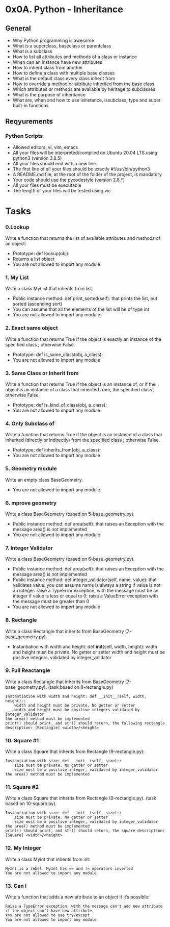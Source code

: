 # 0x0A. Python - Inheritance

## General


   * Why Python programming is awesome
   * What is a superclass, baseclass or parentclass
   * What is a subclass
   * How to list all attributes and methods of a class or instance
   * When can an instance have new attributes
   * How to inherit class from another
   * How to define a class with multiple base classes
   * What is the default class every class inherit from
   * How to override a method or attribute inherited from the base class
   * Which attributes or methods are available by heritage to subclasses
   * What is the purpose of inheritance
   * What are, when and how to use isinstance, issubclass, type and super built-in functions

## Reqyurements
### Python Scripts


  *  Allowed editors: vi, vim, emacs
  *  All your files will be interpreted/compiled on Ubuntu 20.04 LTS using python3 (version 3.8.5)
  *  All your files should end with a new line
  *  The first line of all your files should be exactly #!/usr/bin/python3
  *  A README.md file, at the root of the folder of the project, is mandatory
  *  Your code should use the pycodestyle (version 2.8.*)
  *  All your files must be executable
  *  The length of your files will be tested using wc

# Tasks

### 0.Lookup

Write a function that returns the list of available attributes and methods of an object:

  *  Prototype: def lookup(obj):
  *  Returns a list object
  *  You are not allowed to import any module

### 1. My List

Write a class MyList that inherits from list:

  *  Public instance method: def print_sorted(self): that prints the list, but sorted (ascending sort)
  *  You can assume that all the elements of the list will be of type int
  *  You are not allowed to import any module

### 2. Exact same object

Write a function that returns True if the object is exactly an instance of the specified class ; otherwise False.

  *  Prototype: def is_same_class(obj, a_class):
  *  You are not allowed to import any module

### 3. Same Class or Inherit from

Write a function that returns True if the object is an instance of, or if the object is an instance of a class that inherited from, the specified class ; otherwise False.

  *  Prototype: def is_kind_of_class(obj, a_class):
  *  You are not allowed to import any module

### 4. Only Subclass of

Write a function that returns True if the object is an instance of a class that inherited (directly or indirectly) from the specified class ; otherwise False.

  *  Prototype: def inherits_from(obj, a_class):
  *  You are not allowed to import any module

### 5. Geometry module

Write an empty class BaseGeometry.

   * You are not allowed to import any module

### 6. mprove geometry

Write a class BaseGeometry (based on 5-base_geometry.py).

   * Public instance method: def area(self): that raises an Exception with the message area() is not implemented
   * You are not allowed to import any module

### 7. Integer Validator

Write a class BaseGeometry (based on 6-base_geometry.py).

  *  Public instance method: def area(self): that raises an Exception with the message area() is not implemented
  *  Public instance method: def integer_validator(self, name, value): that validates value:
        you can assume name is always a string
        if value is not an integer: raise a TypeError exception, with the message <name> must be an integer
        if value is less or equal to 0: raise a ValueError exception with the message <name> must be greater than 0
 *   You are not allowed to import any module

### 8. Rectangle

Write a class Rectangle that inherits from BaseGeometry (7-base_geometry.py).

  *  Instantiation with width and height: def __init__(self, width, height):
        width and height must be private. No getter or setter
        width and height must be positive integers, validated by integer_validator

### 9. Full Reactangle

Write a class Rectangle that inherits from BaseGeometry (7-base_geometry.py). (task based on 8-rectangle.py)

    Instantiation with width and height: def __init__(self, width, height)::
        width and height must be private. No getter or setter
        width and height must be positive integers validated by integer_validator
    the area() method must be implemented
    print() should print, and str() should return, the following rectangle description: [Rectangle] <width>/<height>

### 10. Square #1

Write a class Square that inherits from Rectangle (9-rectangle.py):

    Instantiation with size: def __init__(self, size)::
        size must be private. No getter or setter
        size must be a positive integer, validated by integer_validator
    the area() method must be implemented


### 11. Square #2

Write a class Square that inherits from Rectangle (9-rectangle.py). (task based on 10-square.py).

    Instantiation with size: def __init__(self, size)::
        size must be private. No getter or setter
        size must be a positive integer, validated by integer_validator
    the area() method must be implemented
    print() should print, and str() should return, the square description: [Square] <width>/<height>

### 12. My Integer

Write a class MyInt that inherits from int:

    MyInt is a rebel. MyInt has == and != operators inverted
    You are not allowed to import any module

### 13. Can I

Write a function that adds a new attribute to an object if it’s possible:

    Raise a TypeError exception, with the message can't add new attribute if the object can’t have new attribute
    You are not allowed to use try/except
    You are not allowed to import any module
